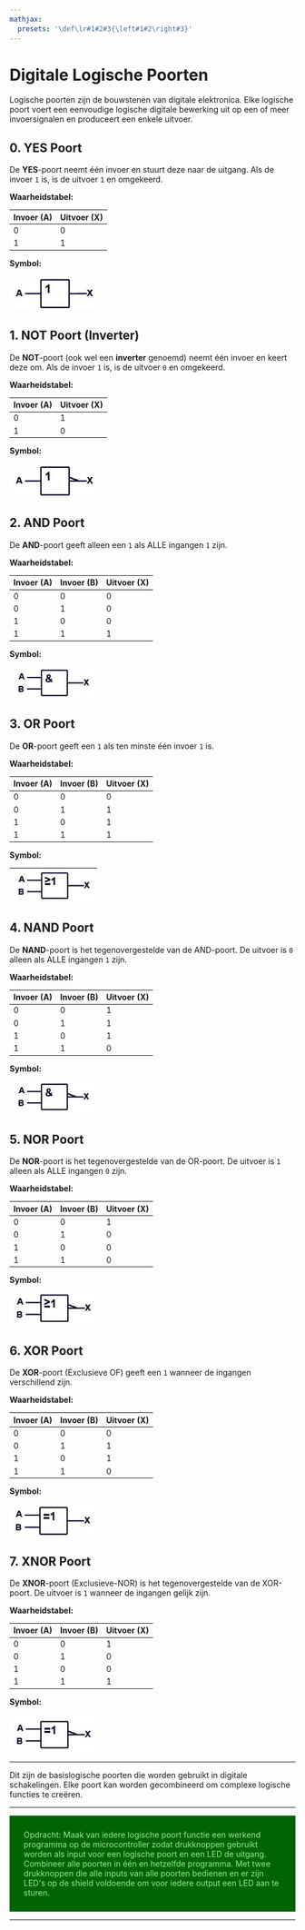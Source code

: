 ```yaml
---
mathjax:
  presets: '\def\lr#1#2#3{\left#1#2\right#3}'
---
```


# Digitale Logische Poorten

Logische poorten zijn de bouwstenen van digitale elektronica. Elke logische poort voert een eenvoudige logische digitale bewerking uit op een of meer invoersignalen en produceert een enkele uitvoer.

## 0. YES Poort

De **YES**-poort neemt één invoer en stuurt deze naar de uitgang. Als de invoer `1` is, is de uitvoer `1` en omgekeerd.

**Waarheidstabel:**

| Invoer (A) | Uitvoer (X) |
|------------|-------------|
| 0          | 0           |
| 1          | 1           |

**Symbol:**

![example image](./images/yes.png "Het symbool van een YES-poort.")



## 1. NOT Poort (Inverter)

De **NOT**-poort (ook wel een **inverter** genoemd) neemt één invoer en keert deze om. Als de invoer `1` is, is de uitvoer `0` en omgekeerd.

**Waarheidstabel:**

| Invoer (A) | Uitvoer (X) |
|------------|-------------|
| 0          | 1           |
| 1          | 0           |

**Symbol:**

![example image](./images/not.png "Het symbool van een NOT-poort.")


## 2. AND Poort

De **AND**-poort geeft alleen een `1` als ALLE ingangen `1` zijn.

**Waarheidstabel:**

| Invoer (A) | Invoer (B) | Uitvoer (X) |
|------------|------------|-------------|
| 0          | 0          | 0           |
| 0          | 1          | 0           |
| 1          | 0          | 0           |
| 1          | 1          | 1           |

**Symbol:**

![example image](./images/and.png "Het symbool van een AND-poort.")

## 3. OR Poort

De **OR**-poort geeft een `1` als ten minste één invoer `1` is.

**Waarheidstabel:**

| Invoer (A) | Invoer (B) | Uitvoer (X) |
|------------|------------|-------------|
| 0          | 0          | 0           |
| 0          | 1          | 1           |
| 1          | 0          | 1           |
| 1          | 1          | 1           |

**Symbol:**

![example image](./images/or.png "Het symbool van een OR-poort.")


## 4. NAND Poort

De **NAND**-poort is het tegenovergestelde van de AND-poort. De uitvoer is `0` alleen als ALLE ingangen `1` zijn.

**Waarheidstabel:**

| Invoer (A) | Invoer (B) | Uitvoer (X) |
|------------|------------|-------------|
| 0          | 0          | 1           |
| 0          | 1          | 1           |
| 1          | 0          | 1           |
| 1          | 1          | 0           |

**Symbol:**

![example image](./images/nand.png "Het symbool van een NAND-poort.")


## 5. NOR Poort

De **NOR**-poort is het tegenovergestelde van de OR-poort. De uitvoer is `1` alleen als ALLE ingangen `0` zijn.

**Waarheidstabel:**

| Invoer (A) | Invoer (B) | Uitvoer (X) |
|------------|------------|-------------|
| 0          | 0          | 1           |
| 0          | 1          | 0           |
| 1          | 0          | 0           |
| 1          | 1          | 0           |

**Symbol:**

![example image](./images/nor.png "Het symbool van een NOR-poort.")


## 6. XOR Poort

De **XOR**-poort (Exclusieve OF) geeft een `1` wanneer de ingangen verschillend zijn.

**Waarheidstabel:**

| Invoer (A) | Invoer (B) | Uitvoer (X) |
|------------|------------|-------------|
| 0          | 0          | 0           |
| 0          | 1          | 1           |
| 1          | 0          | 1           |
| 1          | 1          | 0           |

**Symbol:**

![example image](./images/xor.png "Het symbool van een XOR-poort.")


## 7. XNOR Poort

De **XNOR**-poort (Exclusieve-NOR) is het tegenovergestelde van de XOR-poort. De uitvoer is `1` wanneer de ingangen gelijk zijn.

**Waarheidstabel:**

| Invoer (A) | Invoer (B) | Uitvoer (X) |
|------------|------------|-------------|
| 0          | 0          | 1           |
| 0          | 1          | 0           |
| 1          | 0          | 0           |
| 1          | 1          | 1           |

**Symbol:**

![example image](./images/xnor.png "Het symbool van een XNOR-poort.")

---

Dit zijn de basislogische poorten die worden gebruikt in digitale schakelingen. Elke poort kan worden gecombineerd om complexe logische functies te creëren.

***
<div style="background-color:darkgreen; text-align:left; vertical-align:left; padding:15px;">
<p style="color:lightgreen; margin:10px">
Opdracht: Maak van iedere logische poort functie een werkend programma op de microcontroller zodat drukknoppen gebruikt worden als input voor een logische poort en een LED de uitgang. Combineer alle poorten in één en hetzelfde programma. Met twee drukknoppen die alle inputs van alle poorten bedienen en er zijn LED's op de shield voldoende om voor iedere output een LED aan te sturen.
</p>
</div>

***